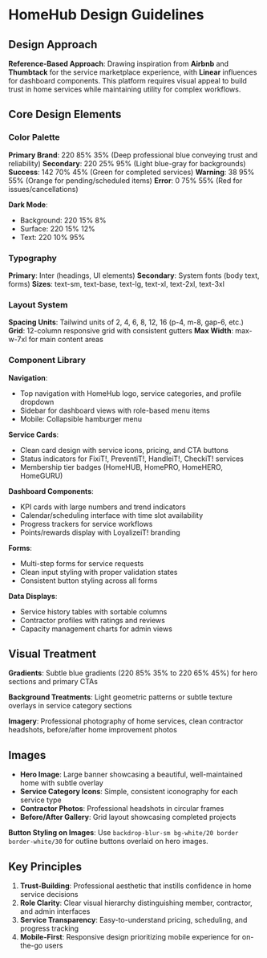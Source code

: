 # HomeHub Design Guidelines

## Design Approach
**Reference-Based Approach**: Drawing inspiration from **Airbnb** and **Thumbtack** for the service marketplace experience, with **Linear** influences for dashboard components. This platform requires visual appeal to build trust in home services while maintaining utility for complex workflows.

## Core Design Elements

### Color Palette
**Primary Brand**: 220 85% 35% (Deep professional blue conveying trust and reliability)
**Secondary**: 220 25% 95% (Light blue-gray for backgrounds)
**Success**: 142 70% 45% (Green for completed services)
**Warning**: 38 95% 55% (Orange for pending/scheduled items)
**Error**: 0 75% 55% (Red for issues/cancellations)

**Dark Mode**: 
- Background: 220 15% 8%
- Surface: 220 15% 12%
- Text: 220 10% 95%

### Typography
**Primary**: Inter (headings, UI elements)
**Secondary**: System fonts (body text, forms)
**Sizes**: text-sm, text-base, text-lg, text-xl, text-2xl, text-3xl

### Layout System
**Spacing Units**: Tailwind units of 2, 4, 6, 8, 12, 16 (p-4, m-8, gap-6, etc.)
**Grid**: 12-column responsive grid with consistent gutters
**Max Width**: max-w-7xl for main content areas

### Component Library

**Navigation**: 
- Top navigation with HomeHub logo, service categories, and profile dropdown
- Sidebar for dashboard views with role-based menu items
- Mobile: Collapsible hamburger menu

**Service Cards**:
- Clean card design with service icons, pricing, and CTA buttons
- Status indicators for FixiT!, PreventiT!, HandleiT!, CheckiT! services
- Membership tier badges (HomeHUB, HomePRO, HomeHERO, HomeGURU)

**Dashboard Components**:
- KPI cards with large numbers and trend indicators
- Calendar/scheduling interface with time slot availability
- Progress trackers for service workflows
- Points/rewards display with LoyalizeiT! branding

**Forms**:
- Multi-step forms for service requests
- Clean input styling with proper validation states
- Consistent button styling across all forms

**Data Displays**:
- Service history tables with sortable columns
- Contractor profiles with ratings and reviews
- Capacity management charts for admin views

## Visual Treatment

**Gradients**: Subtle blue gradients (220 85% 35% to 220 65% 45%) for hero sections and primary CTAs

**Background Treatments**: Light geometric patterns or subtle texture overlays in service category sections

**Imagery**: Professional photography of home services, clean contractor headshots, before/after home improvement photos

## Images
- **Hero Image**: Large banner showcasing a beautiful, well-maintained home with subtle overlay
- **Service Category Icons**: Simple, consistent iconography for each service type
- **Contractor Photos**: Professional headshots in circular frames
- **Before/After Gallery**: Grid layout showcasing completed projects

**Button Styling on Images**: Use `backdrop-blur-sm bg-white/20 border border-white/30` for outline buttons overlaid on hero images.

## Key Principles
1. **Trust-Building**: Professional aesthetic that instills confidence in home service decisions
2. **Role Clarity**: Clear visual hierarchy distinguishing member, contractor, and admin interfaces  
3. **Service Transparency**: Easy-to-understand pricing, scheduling, and progress tracking
4. **Mobile-First**: Responsive design prioritizing mobile experience for on-the-go users